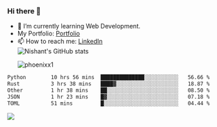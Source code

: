 ### Hi there 👋

<!--
**phoenixx1/phoenixx1** is a ✨ _special_ ✨ repository because its `README.md` (this file) appears on your GitHub profile.

Here are some ideas to get you started:

- 🔭 I’m currently working on ...
- 🌱 I’m currently learning ...
- 👯 I’m looking to collaborate on ...
- 🤔 I’m looking for help with ...
- 💬 Ask me about ...
- 📫 How to reach me: ...
- 😄 Pronouns: ...
- ⚡ Fun fact: ...
-->
- 🌱 I’m currently learning Web Development.
- My Portfolio: [Portfolio](https://phoenixx1.github.io/)
- 📫 How to reach me: [LinkedIn](https://www.linkedin.com/in/nishant-saxena-2609/)  
![Nishant's GitHub stats](https://github-readme-stats.vercel.app/api?username=phoenixx1&count_private=true)<p><img align="center" src="https://github-readme-streak-stats.herokuapp.com/?user=phoenixx1&" alt="phoenixx1" /></p>  
<!--START_SECTION:waka-->

```txt
Python        10 hrs 56 mins  ██████████████░░░░░░░░░░░   56.66 %
Rust          3 hrs 38 mins   ████▓░░░░░░░░░░░░░░░░░░░░   18.87 %
Other         1 hr 38 mins    ██░░░░░░░░░░░░░░░░░░░░░░░   08.50 %
JSON          1 hr 23 mins    █▓░░░░░░░░░░░░░░░░░░░░░░░   07.18 %
TOML          51 mins         █░░░░░░░░░░░░░░░░░░░░░░░░   04.44 %
```

<!--END_SECTION:waka-->

![](https://komarev.com/ghpvc/?username=phoenixx1&style=plastic)

<!-- ![Visitor Count](https://profile-counter.glitch.me/phoenixx1/count.svg) -->
